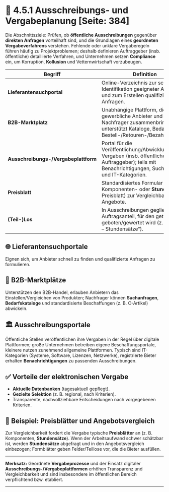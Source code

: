 # 📣 4.5.1 Ausschreibungs- und Vergabeplanung [Seite: 384]

Die Abschnittsziele: Prüfen, ob **öffentliche Ausschreibungen** gegenüber **direkten Anfragen** vorteilhaft sind, und die Grundlagen eines **geordneten Vergabeverfahrens** verstehen. Fehlende oder unklare Vergaberegeln führen häufig zu Projektproblemen; deshalb definieren Auftraggeber (insb. öffentliche) detaillierte Verfahren, und Unternehmen setzen **Compliance** ein, um Korruption, **Kollusion** und Vetternwirtschaft vorzubeugen. 

| Begriff                              | Definition                                                                                                                                              |
| ------------------------------------ | ------------------------------------------------------------------------------------------------------------------------------------------------------- |
| **Lieferantensuchportal**            | Online-Verzeichnis zur schnellen Identifikation geeigneter Anbieter und zum Erstellen qualifizierter Anfragen.                                          |
| **B2B-Marktplatz**                   | Unabhängige Plattform, die gewerbliche Anbieter und Nachfrager zusammenbringt; unterstützt Kataloge, Bedarfskörbe, Bestell-/Retouren-/Bezahlprozesse.   |
| **Ausschreibungs-/Vergabeplattform** | Portal für die Veröffentlichung/Abwicklung von Vergaben (insb. öffentlicher Auftraggeber); teils mit Benachrichtigungen, Suchfiltern und IT-Kategorien. |
| **Preisblatt**                       | Standardisiertes Formular (z. B. Komponenten- oder **Stundensatz**-Preisblatt) zur Vergleichbarkeit der Angebote.                                       |
| **(Teil-)Los**                       | In Ausschreibungen gegliederter Auftragsanteil, für den getrennt geboten/gewertet wird (z. B. „Los 4 – Stundensätze“).                                  |

## 🌐 Lieferantensuchportale

Eignen sich, um Anbieter schnell zu finden und qualifizierte Anfragen zu formulieren. 

## 🧩 B2B-Marktplätze

Unterstützen den B2B-Handel, erlauben Anbietern das Einstellen/Vergleichen von Produkten; Nachfrager können **Suchanfragen**, **Bedarfskataloge** und standardisierte Beschaffungen (z. B. C-Artikel) abwickeln. 

## 🏛️ Ausschreibungsportale

Öffentliche Stellen veröffentlichen ihre Vergaben in der Regel über digitale Plattformen; große Unternehmen betreiben eigene Beschaffungsportale, kleinere nutzen zunehmend allgemeine Plattformen. Typisch sind IT-Kategorien (Systeme, Software, Lizenzen, Netzwerke), registrierte Bieter erhalten **Benachrichtigungen** zu passenden Ausschreibungen.

## ✅ Vorteile der elektronischen Vergabe

* **Aktuelle Datenbanken** (tagesaktuell gepflegt).
* **Gezielte Selektion** (z. B. regional, nach Kriterien).
* Transparente, nachvollziehbare Entscheidungen nach vorgegebenen Kriterien. 

## 📑 Beispiel: Preisblätter und Angebotsvergleich

Zur Vergleichbarkeit fordert die Vergabe typische **Preisblätter** an (z. B. Komponenten, **Stundensätze**). Wenn der Arbeitsaufwand schwer schätzbar ist, werden **Stundensätze** abgefragt und in den Angebotsvergleich einbezogen; Formblätter geben Felder/Teillose vor, die die Bieter ausfüllen. 

---

**Merksatz:** Geordnete **Vergabeprozesse** und der Einsatz digitaler **Ausschreibungs-/Vergabeplattformen** erhöhen Transparenz und Vergleichbarkeit und sind insbesondere im öffentlichen Bereich verpflichtend bzw. etabliert.


---
